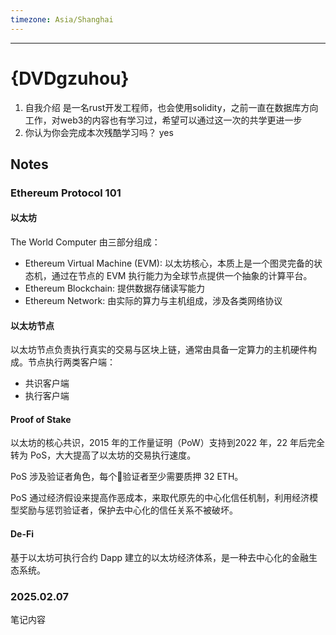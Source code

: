```yaml
---
timezone: Asia/Shanghai
---
```


---

# {DVDgzuhou}

1. 自我介绍
   是一名rust开发工程师，也会使用solidity，之前一直在数据库方向工作，对web3的内容也有学习过，希望可以通过这一次的共学更进一步
2. 你认为你会完成本次残酷学习吗？
   yes

## Notes

<!-- Content_START -->

### Ethereum Protocol 101


#### 以太坊


The World Computer 由三部分组成：


- Ethereum Virtual Machine (EVM): 以太坊核心，本质上是一个图灵完备的状态机，通过在节点的 EVM 执行能力为全球节点提供一个抽象的计算平台。
- Ethereum Blockchain: 提供数据存储读写能力
- Ethereum Network: 由实际的算力与主机组成，涉及各类网络协议

#### 以太坊节点


以太坊节点负责执行真实的交易与区块上链，通常由具备一定算力的主机硬件构成。节点执行两类客户端：


- 共识客户端
- 执行客户端

#### Proof of Stake


以太坊的核心共识，2015 年的工作量证明（PoW）支持到2022 年，22 年后完全转为 PoS，大大提高了以太坊的交易执行速度。

PoS 涉及验证者角色，每个验证者至少需要质押 32 ETH。

PoS 通过经济假设来提高作恶成本，来取代原先的中心化信任机制，利用经济模型奖励与惩罚验证者，保护去中心化的信任关系不被破坏。

#### De-Fi


基于以太坊可执行合约 Dapp 建立的以太坊经济体系，是一种去中心化的金融生态系统。

### 2025.02.07
笔记内容


<!-- Content_END -->
